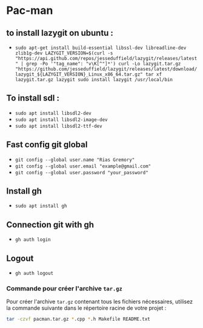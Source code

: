 # Pac-man

## to install lazygit on ubuntu : 

- ``sudo apt-get install build-essential libssl-dev libreadline-dev zlib1g-dev
LAZYGIT_VERSION=$(curl -s "https://api.github.com/repos/jesseduffield/lazygit/releases/latest" | grep -Po '"tag_name": "v\K[^"]*')
curl -Lo lazygit.tar.gz "https://github.com/jesseduffield/lazygit/releases/latest/download/lazygit_${LAZYGIT_VERSION}_Linux_x86_64.tar.gz"
tar xf lazygit.tar.gz lazygit
sudo install lazygit /usr/local/bin``

## To install sdl : 

- ``sudo apt install libsdl2-dev``
- ``sudo apt install libsdl2-image-dev``
- ``sudo apt install libsdl2-ttf-dev ``

## Fast config git global
- ``git config --global user.name "Rias Gremory"``
- ``git config --global user.email "example@gmail.com"``
- ``git config --global user.password "your_password"``

## Install gh
- ``sudo apt install gh``

## Connection git with gh
- ``gh auth login``

## Logout
- ``gh auth logout``


### Commande pour créer l'archive `tar.gz`

Pour créer l'archive `tar.gz` contenant tous les fichiers nécessaires, utilisez la commande suivante dans le répertoire racine de votre projet :

```sh
tar -czvf pacman.tar.gz *.cpp *.h Makefile README.txt
